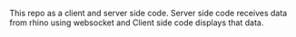 This repo as a client and server side code. 
Server side code receives data from rhino using websocket and Client side code displays that data.
